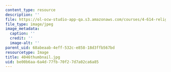 ```yaml
---
content_type: resource
description: ''
file: https://ol-ocw-studio-app-qa.s3.amazonaws.com/courses/4-614-religious-architecture-and-islamic-cultures-fall-2002/be00b6aa6a4d77fb70f27d7a02ca6a85_4046thumbnail.jpg
file_type: image/jpeg
image_metadata:
  caption: ''
  credit: ''
  image-alt: ''
parent_uid: 68abeaab-4eff-532c-e858-18d3ffb567bd
resourcetype: Image
title: 4046thumbnail.jpg
uid: be00b6aa-6a4d-77fb-70f2-7d7a02ca6a85
---
```

